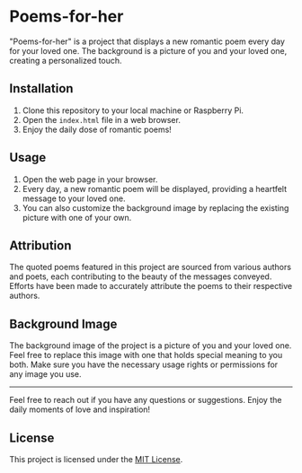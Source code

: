 # Poems-for-her

"Poems-for-her" is a project that displays a new romantic poem every day for your loved one. The background is a picture of you and your loved one, creating a personalized touch.

## Installation

1. Clone this repository to your local machine or Raspberry Pi.
2. Open the `index.html` file in a web browser.
3. Enjoy the daily dose of romantic poems!

## Usage

1. Open the web page in your browser.
2. Every day, a new romantic poem will be displayed, providing a heartfelt message to your loved one.
3. You can also customize the background image by replacing the existing picture with one of your own.

## Attribution

The quoted poems featured in this project are sourced from various authors and poets, each contributing to the beauty of the messages conveyed. Efforts have been made to accurately attribute the poems to their respective authors.

## Background Image

The background image of the project is a picture of you and your loved one. Feel free to replace this image with one that holds special meaning to you both. Make sure you have the necessary usage rights or permissions for any image you use.

---

Feel free to reach out if you have any questions or suggestions. Enjoy the daily moments of love and inspiration!

## License

This project is licensed under the [MIT License](LICENSE).
